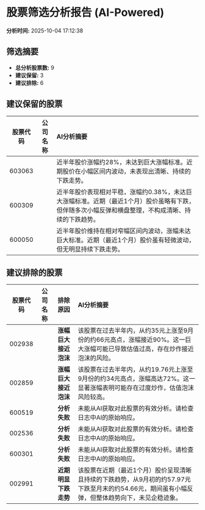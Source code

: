 # 股票筛选分析报告 (AI-Powered)

**分析时间:** 2025-10-04 17:12:38

## 筛选摘要

- **总分析股票数:** 9
- **建议保留:** 3
- **建议排除:** 6

## 建议保留的股票

| 股票代码 | 公司名称 | AI分析摘要 |
|:---:|:---:|:---|
| 603063 |  | 近半年股价涨幅约28%，未达到巨大涨幅标准。近期股价在小幅区间内波动，未表现出清晰、持续的下跌走势。 |
| 600309 |  | 近半年股价表现相对平稳，涨幅约0.38%，未达巨大涨幅标准。近期（最近1个月）股价虽略有下跌，但伴随多次小幅反弹和横盘整理，不构成清晰、持续的下跌趋势。 |
| 600050 |  | 近半年股价维持在相对窄幅区间内波动，涨幅未达巨大标准。近期（最近1个月）股价虽有轻微波动，但无明显持续下跌走势。 |

## 建议排除的股票

| 股票代码 | 公司名称 | 排除原因 | AI分析摘要 |
|:---:|:---:|:---:|:---|
| 002938 |  | **涨幅巨大接近泡沫** | 该股票在过去半年内，从约35元上涨至9月份的约66元高点，涨幅接近90%。这一巨大涨幅可能已导致估值过高，存在炒作接近泡沫的风险。 |
| 002859 |  | **涨幅巨大接近泡沫** | 该股票在过去半年内，从约19.76元上涨至9月份的约34元高点，涨幅高达72%。这一显著涨幅表明可能存在过度炒作，估值泡沫风险较高。 |
| 600519 |  | **分析失败** | 未能从AI获取对此股票的有效分析。请检查日志中AI的原始响应。 |
| 002536 |  | **分析失败** | 未能从AI获取对此股票的有效分析。请检查日志中AI的原始响应。 |
| 600301 |  | **分析失败** | 未能从AI获取对此股票的有效分析。请检查日志中AI的原始响应。 |
| 002991 |  | **近期明显下跌走势** | 该股票在近期（最近1个月）股价呈现清晰且持续的下跌趋势，从9月初的约57.97元下跌至月末的约54.66元，期间虽有小幅反弹，但整体趋势向下，未见企稳迹象。 |
